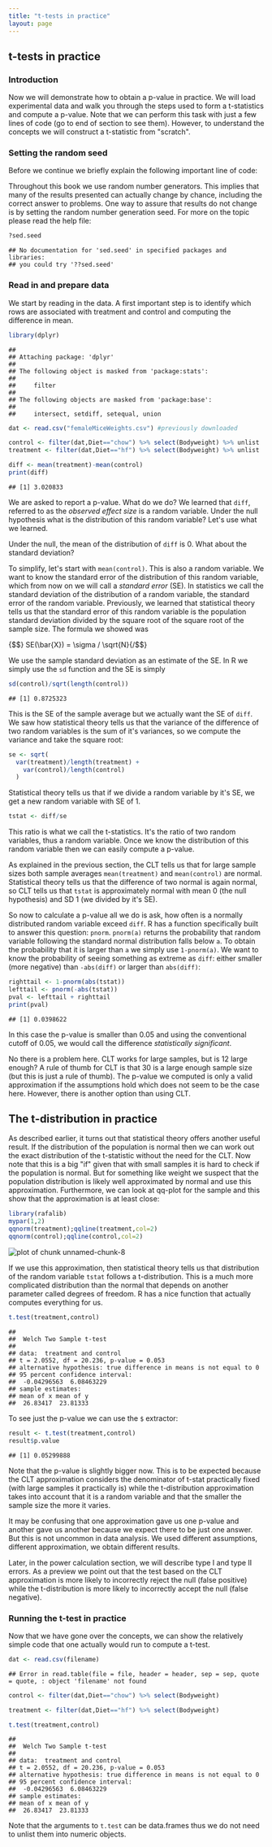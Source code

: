 ```yaml
---
title: "t-tests in practice"
layout: page
---
```




## t-tests in practice

### Introduction

Now we will demonstrate how to obtain a p-value in practice. We will load experimental data and walk you through the steps used to form a t-statistics and compute a p-value. Note that we can perform this task with just a few lines of code (go to end of section to see them). However, to understand the concepts we will construct a t-statistic from "scratch".


### Setting the random seed
Before we continue we briefly explain the following important line of code:


Throughout this book we use random number generators. This implies that many of the results presented can actually change by chance, including the correct answer to problems. One way to assure that results do not change is by setting the random number generation seed. For more on the topic please read the help file:


```r
?sed.seed
```

```
## No documentation for 'sed.seed' in specified packages and libraries:
## you could try '??sed.seed'
```



### Read in and prepare data
We start by reading in the data. A first important step is to identify which rows are associated with treatment and control and computing the difference in mean.

```r
library(dplyr)
```

```
## 
## Attaching package: 'dplyr'
## 
## The following object is masked from 'package:stats':
## 
##     filter
## 
## The following objects are masked from 'package:base':
## 
##     intersect, setdiff, setequal, union
```

```r
dat <- read.csv("femaleMiceWeights.csv") #previously downloaded

control <- filter(dat,Diet=="chow") %>% select(Bodyweight) %>% unlist
treatment <- filter(dat,Diet=="hf") %>% select(Bodyweight) %>% unlist

diff <- mean(treatment)-mean(control)
print(diff)
```

```
## [1] 3.020833
```

We are asked to report a p-value. What do we do? We learned that `diff`, referred to as the _observed effect size_ is a random variable. Under the null hypothesis what is the distribution of this random variable? Let's use what we learned.

Under the null, the mean of the distribution of `diff` is 0. What about the standard deviation? 

To simplify, let's start with `mean(control)`. This is also a random variable. We want to know the standard error of the distribution of this random variable, which from now on we will call a _standard error_ (SE). In statistics we call the standard deviation of the distribution of a random variable, the standard error of the random variable. Previously, we learned that statistical theory tells us that the standard error of this random variable is the population standard deviation divided by the square root of the square root of the sample size. The formula we showed was

{$$} SE(\bar{X}) = \sigma / \sqrt{N}{/$$}

We use the sample standard deviation as an estimate of the SE. In R we simply use the `sd` function and the SE is simply


```r
sd(control)/sqrt(length(control))
```

```
## [1] 0.8725323
```

This is the SE of the sample average but we actually want the SE of `diff`. We saw how statistical theory tells us that the variance of the difference of two random variables is the sum of it's variances, so we compute the variance and take the square root:


```r
se <- sqrt( 
  var(treatment)/length(treatment) + 
    var(control)/length(control) 
  )
```

Statistical theory tells us that if we divide a random variable by it's SE, we get a new random variable with SE of 1.


```r
tstat <- diff/se 
```

This ratio is what we call the t-statistics. It's the ratio of two random variables, thus a random variable. Once we know the distribution of this random variable then we can easily compute a p-value.

As explained in the previous section, the CLT tells us that for large sample sizes both sample averages `mean(treatment)` and `mean(control)` are normal. Statistical theory tells us that the difference of two normal is again normal,  so CLT tells us that `tstat` is  approximately normal with mean 0 (the null hypothesis) and SD 1 (we divided by it's SE). 

So now to calculate a p-value all we do is ask, how often is a normally distributed random variable exceed `diff`. R has a function specifically built to answer this question: `pnorm`. `pnorm(a)` returns the probability that random variable following the standard normal distribution falls below `a`. To obtain the probability that it is larger than `a` we simply use `1-pnorm(a)`. We want to know the probability of seeing something as extreme as `diff`: either smaller (more negative) than `-abs(diff)` or larger than `abs(diff)`:


```r
righttail <- 1-pnorm(abs(tstat)) 
lefttail <- pnorm(-abs(tstat))
pval <- lefttail + righttail
print(pval)
```

```
## [1] 0.0398622
```

In this case the p-value is smaller than 0.05 and using the conventional cutoff of 0.05, we would call the difference _statistically significant_.

No there is a problem here. CLT works for large samples, but is 12 large enough? A rule of thumb for CLT is that 30 is a large enough sample size (but this is just a rule of thumb). The p-value we computed is only a valid approximation if the assumptions hold which does not seem to be the case here. However, there is another option than using CLT.

<a name="smallsample"></a>

## The t-distribution in practice

As described earlier, it turns out that statistical theory offers another useful result. If the distribution of the population is normal then we can work out the exact distribution of the t-statistic without the need for the CLT. Now note that this is a big "if" given that with small samples it is hard to check if the population is normal. But for something like weight we suspect that the population distribution is likely well approximated by normal and use this approximation. Furthermore, we can look at qq-plot for the sample and this show that the approximation is at least close:


```r
library(rafalib)
mypar(1,2)
qqnorm(treatment);qqline(treatment,col=2)
qqnorm(control);qqline(control,col=2)
```

![plot of chunk unnamed-chunk-8](images/t-tests_in_practice-unnamed-chunk-8-1.png) 

If we use this approximation, then statistical theory tells us that distribution of the random variable `tstat` follows a t-distribution. This is a much more complicated distribution than the normal that depends on another parameter called degrees of freedom. R has a nice function that actually computes everything for us.


```r
t.test(treatment,control)
```

```
## 
## 	Welch Two Sample t-test
## 
## data:  treatment and control
## t = 2.0552, df = 20.236, p-value = 0.053
## alternative hypothesis: true difference in means is not equal to 0
## 95 percent confidence interval:
##  -0.04296563  6.08463229
## sample estimates:
## mean of x mean of y 
##  26.83417  23.81333
```

To see just the p-value we can use the `$` extractor:


```r
result <- t.test(treatment,control)
result$p.value
```

```
## [1] 0.05299888
```


Note that the p-value is slightly bigger now. This is to be expected because the CLT approximation considers the denominator of t-stat practically fixed (with large samples it practically is) while the t-distribution approximation takes into account that it is a random variable and that the smaller the sample size the more it varies.

It may be confusing that one approximation gave us one p-value and another gave us another because we expect there to be just one answer. But this is not uncommon in data analysis. We used different assumptions, different approximation, we obtain different results.

Later, in the power calculation section, we will describe type I and type II errors. As a preview we point out that the test based on the CLT approximation is more likely to incorrectly reject the null (false positive) while the t-distribution is more likely to incorrectly accept the null (false negative).

### Running the t-test in practice

Now that we have gone over the concepts, we can show the relatively simple code that one actually would run to compute a t-test. 


```r
dat <- read.csv(filename)
```

```
## Error in read.table(file = file, header = header, sep = sep, quote = quote, : object 'filename' not found
```

```r
control <- filter(dat,Diet=="chow") %>% select(Bodyweight) 

treatment <- filter(dat,Diet=="hf") %>% select(Bodyweight) 

t.test(treatment,control)
```

```
## 
## 	Welch Two Sample t-test
## 
## data:  treatment and control
## t = 2.0552, df = 20.236, p-value = 0.053
## alternative hypothesis: true difference in means is not equal to 0
## 95 percent confidence interval:
##  -0.04296563  6.08463229
## sample estimates:
## mean of x mean of y 
##  26.83417  23.81333
```

Note that the arguments to `t.test` can be data.frames thus we do not need to unlist them into numeric objects.
